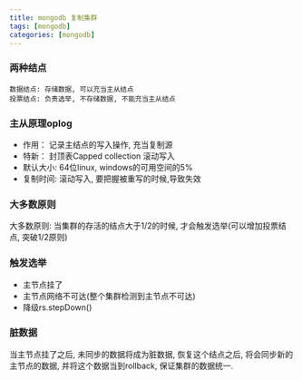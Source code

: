 ```yaml
---
title: mongodb 复制集群
tags: [mongodb]
categories: [mongodb]
---
```


### 两种结点
```
数据结点: 存储数据, 可以充当主从结点
投票结点: 负责选举, 不存储数据, 不能充当主从结点
```

### 主从原理oplog
- 作用： 记录主结点的写入操作, 充当复制源
- 特新： 封顶表Capped collection 滚动写入
- 默认大小: 64位linux, windows的可用空间的5%
- 复制时间: 滚动写入, 要把握被重写的时候,导致失效

### 大多数原则
大多数原则: 当集群的存活的结点大于1/2的时候, 才会触发选举(可以增加投票结点, 突破1/2原则)

### 触发选举
- 主节点挂了
- 主节点网络不可达(整个集群检测到主节点不可达)
- 降级rs.stepDown()

### 脏数据
当主节点挂了之后, 未同步的数据将成为脏数据, 恢复这个结点之后, 将会同步新的主节点的数据, 并将这个数据当到rollback, 保证集群的数据统一.
